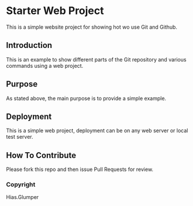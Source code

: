 # Starter Web Project

This is a simple website project for showing hot wo use Git and Github.


## Introduction

This is an example to show different parts of the Git repository and various commands using a web project.

## Purpose

As stated above, the main purpose is to provide a simple example.

## Deployment

This is a simple web project, deployment can be on any web server or local test server.

## How To Contribute

Please fork this repo and then issue Pull Requests for review.

### Copyright

Hias.Glumper